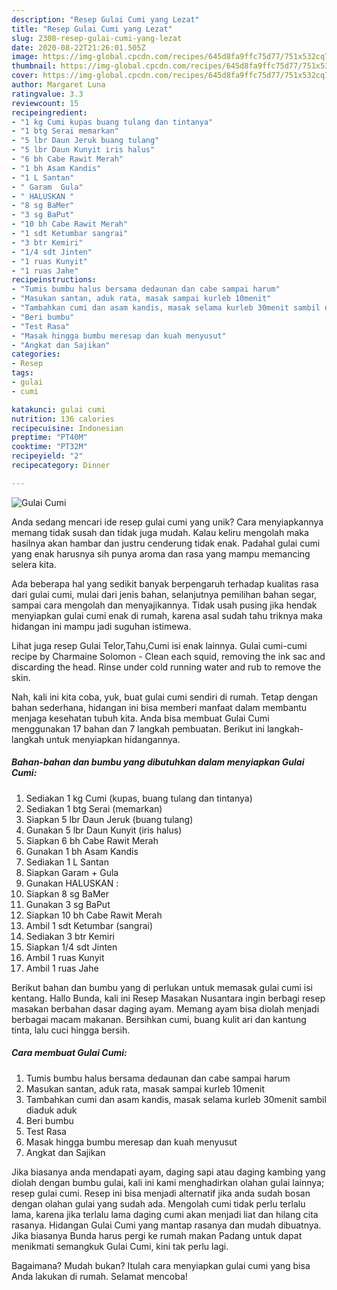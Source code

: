 ```yaml
---
description: "Resep Gulai Cumi yang Lezat"
title: "Resep Gulai Cumi yang Lezat"
slug: 2308-resep-gulai-cumi-yang-lezat
date: 2020-08-22T21:26:01.505Z
image: https://img-global.cpcdn.com/recipes/645d8fa9ffc75d77/751x532cq70/gulai-cumi-foto-resep-utama.jpg
thumbnail: https://img-global.cpcdn.com/recipes/645d8fa9ffc75d77/751x532cq70/gulai-cumi-foto-resep-utama.jpg
cover: https://img-global.cpcdn.com/recipes/645d8fa9ffc75d77/751x532cq70/gulai-cumi-foto-resep-utama.jpg
author: Margaret Luna
ratingvalue: 3.3
reviewcount: 15
recipeingredient:
- "1 kg Cumi kupas buang tulang dan tintanya"
- "1 btg Serai memarkan"
- "5 lbr Daun Jeruk buang tulang"
- "5 lbr Daun Kunyit iris halus"
- "6 bh Cabe Rawit Merah"
- "1 bh Asam Kandis"
- "1 L Santan"
- " Garam  Gula"
- " HALUSKAN "
- "8 sg BaMer"
- "3 sg BaPut"
- "10 bh Cabe Rawit Merah"
- "1 sdt Ketumbar sangrai"
- "3 btr Kemiri"
- "1/4 sdt Jinten"
- "1 ruas Kunyit"
- "1 ruas Jahe"
recipeinstructions:
- "Tumis bumbu halus bersama dedaunan dan cabe sampai harum"
- "Masukan santan, aduk rata, masak sampai kurleb 10menit"
- "Tambahkan cumi dan asam kandis, masak selama kurleb 30menit sambil diaduk aduk"
- "Beri bumbu"
- "Test Rasa"
- "Masak hingga bumbu meresap dan kuah menyusut"
- "Angkat dan Sajikan"
categories:
- Resep
tags:
- gulai
- cumi

katakunci: gulai cumi 
nutrition: 136 calories
recipecuisine: Indonesian
preptime: "PT40M"
cooktime: "PT32M"
recipeyield: "2"
recipecategory: Dinner

---
```



![Gulai Cumi](https://img-global.cpcdn.com/recipes/645d8fa9ffc75d77/751x532cq70/gulai-cumi-foto-resep-utama.jpg)

Anda sedang mencari ide resep gulai cumi yang unik? Cara menyiapkannya memang tidak susah dan tidak juga mudah. Kalau keliru mengolah maka hasilnya akan hambar dan justru cenderung tidak enak. Padahal gulai cumi yang enak harusnya sih punya aroma dan rasa yang mampu memancing selera kita.

Ada beberapa hal yang sedikit banyak berpengaruh terhadap kualitas rasa dari gulai cumi, mulai dari jenis bahan, selanjutnya pemilihan bahan segar, sampai cara mengolah dan menyajikannya. Tidak usah pusing jika hendak menyiapkan gulai cumi enak di rumah, karena asal sudah tahu triknya maka hidangan ini mampu jadi suguhan istimewa.

Lihat juga resep Gulai Telor,Tahu,Cumi isi enak lainnya. Gulai cumi-cumi recipe by Charmaine Solomon - Clean each squid, removing the ink sac and discarding the head. Rinse under cold running water and rub to remove the skin.


Nah, kali ini kita coba, yuk, buat gulai cumi sendiri di rumah. Tetap dengan bahan sederhana, hidangan ini bisa memberi manfaat dalam membantu menjaga kesehatan tubuh kita. Anda bisa membuat Gulai Cumi menggunakan 17 bahan dan 7 langkah pembuatan. Berikut ini langkah-langkah untuk menyiapkan hidangannya.

<!--inarticleads1-->

##### Bahan-bahan dan bumbu yang dibutuhkan dalam menyiapkan Gulai Cumi:

1. Sediakan 1 kg Cumi (kupas, buang tulang dan tintanya)
1. Sediakan 1 btg Serai (memarkan)
1. Siapkan 5 lbr Daun Jeruk (buang tulang)
1. Gunakan 5 lbr Daun Kunyit (iris halus)
1. Siapkan 6 bh Cabe Rawit Merah
1. Gunakan 1 bh Asam Kandis
1. Sediakan 1 L Santan
1. Siapkan  Garam + Gula
1. Gunakan  HALUSKAN :
1. Siapkan 8 sg BaMer
1. Gunakan 3 sg BaPut
1. Siapkan 10 bh Cabe Rawit Merah
1. Ambil 1 sdt Ketumbar (sangrai)
1. Sediakan 3 btr Kemiri
1. Siapkan 1/4 sdt Jinten
1. Ambil 1 ruas Kunyit
1. Ambil 1 ruas Jahe


Berikut bahan dan bumbu yang di perlukan untuk memasak gulai cumi isi kentang. Hallo Bunda, kali ini Resep Masakan Nusantara ingin berbagi resep masakan berbahan dasar daging ayam. Memang ayam bisa diolah menjadi berbagai macam makanan. Bersihkan cumi, buang kulit ari dan kantung tinta, lalu cuci hingga bersih. 

<!--inarticleads2-->

##### Cara membuat Gulai Cumi:

1. Tumis bumbu halus bersama dedaunan dan cabe sampai harum
1. Masukan santan, aduk rata, masak sampai kurleb 10menit
1. Tambahkan cumi dan asam kandis, masak selama kurleb 30menit sambil diaduk aduk
1. Beri bumbu
1. Test Rasa
1. Masak hingga bumbu meresap dan kuah menyusut
1. Angkat dan Sajikan


Jika biasanya anda mendapati ayam, daging sapi atau daging kambing yang diolah dengan bumbu gulai, kali ini kami menghadirkan olahan gulai lainnya; resep gulai cumi. Resep ini bisa menjadi alternatif jika anda sudah bosan dengan olahan gulai yang sudah ada. Mengolah cumi tidak perlu terlalu lama, karena jika terlalu lama daging cumi akan menjadi liat dan hilang cita rasanya. Hidangan Gulai Cumi yang mantap rasanya dan mudah dibuatnya. Jika biasanya Bunda harus pergi ke rumah makan Padang untuk dapat menikmati semangkuk Gulai Cumi, kini tak perlu lagi. 

Bagaimana? Mudah bukan? Itulah cara menyiapkan gulai cumi yang bisa Anda lakukan di rumah. Selamat mencoba!
